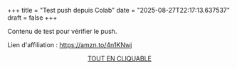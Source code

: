 +++
title = "Test push depuis Colab"
date = "2025-08-27T22:17:13.637537"
draft = false
+++

Contenu de test pour vérifier le push.

Lien d'affiliation : https://amzn.to/4n1KNwj

<p style="text-align:center;"><a href="https://amzn.to/4n1KNwj" target="_blank">TOUT EN CLIQUABLE</a></p>
